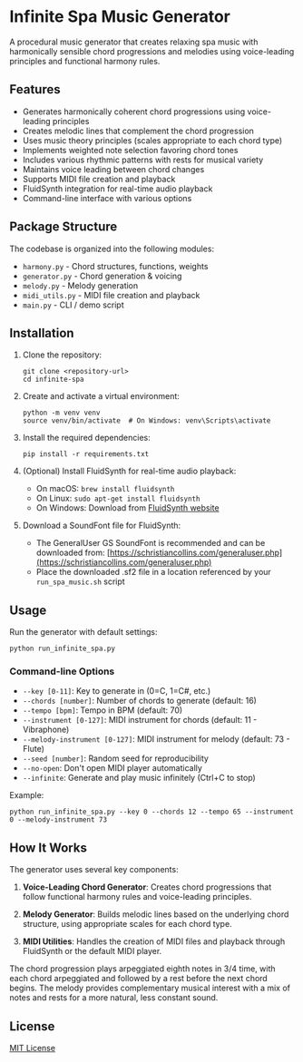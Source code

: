 # Infinite Spa Music Generator

A procedural music generator that creates relaxing spa music with harmonically sensible chord progressions and melodies using voice-leading principles and functional harmony rules.

## Features

- Generates harmonically coherent chord progressions using voice-leading principles
- Creates melodic lines that complement the chord progression
- Uses music theory principles (scales appropriate to each chord type)
- Implements weighted note selection favoring chord tones
- Includes various rhythmic patterns with rests for musical variety
- Maintains voice leading between chord changes
- Supports MIDI file creation and playback
- FluidSynth integration for real-time audio playback
- Command-line interface with various options

## Package Structure

The codebase is organized into the following modules:

- `harmony.py` - Chord structures, functions, weights
- `generator.py` - Chord generation & voicing
- `melody.py` - Melody generation
- `midi_utils.py` - MIDI file creation and playback
- `main.py` - CLI / demo script

## Installation

1. Clone the repository:
   ```
   git clone <repository-url>
   cd infinite-spa
   ```

2. Create and activate a virtual environment:
   ```
   python -m venv venv
   source venv/bin/activate  # On Windows: venv\Scripts\activate
   ```

3. Install the required dependencies:
   ```
   pip install -r requirements.txt
   ```

4. (Optional) Install FluidSynth for real-time audio playback:
   - On macOS: `brew install fluidsynth`
   - On Linux: `sudo apt-get install fluidsynth`
   - On Windows: Download from [FluidSynth website](https://www.fluidsynth.org/)

5. Download a SoundFont file for FluidSynth:
   - The GeneralUser GS SoundFont is recommended and can be downloaded from: [https://schristiancollins.com/generaluser.php](https://schristiancollins.com/generaluser.php)
   - Place the downloaded .sf2 file in a location referenced by your `run_spa_music.sh` script

## Usage

Run the generator with default settings:

```
python run_infinite_spa.py
```

### Command-line Options

- `--key [0-11]`: Key to generate in (0=C, 1=C#, etc.)
- `--chords [number]`: Number of chords to generate (default: 16)
- `--tempo [bpm]`: Tempo in BPM (default: 70)
- `--instrument [0-127]`: MIDI instrument for chords (default: 11 - Vibraphone)
- `--melody-instrument [0-127]`: MIDI instrument for melody (default: 73 - Flute)
- `--seed [number]`: Random seed for reproducibility
- `--no-open`: Don't open MIDI player automatically
- `--infinite`: Generate and play music infinitely (Ctrl+C to stop)

Example:
```
python run_infinite_spa.py --key 0 --chords 12 --tempo 65 --instrument 0 --melody-instrument 73
```

## How It Works

The generator uses several key components:

1. **Voice-Leading Chord Generator**: Creates chord progressions that follow functional harmony rules and voice-leading principles.

2. **Melody Generator**: Builds melodic lines based on the underlying chord structure, using appropriate scales for each chord type.

3. **MIDI Utilities**: Handles the creation of MIDI files and playback through FluidSynth or the default MIDI player.

The chord progression plays arpeggiated eighth notes in 3/4 time, with each chord arpeggiated and followed by a rest before the next chord begins. The melody provides complementary musical interest with a mix of notes and rests for a more natural, less constant sound.

## License

[MIT License](LICENSE)
